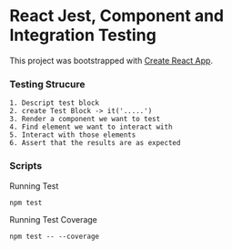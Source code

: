 # React Jest, Component and Integration Testing

This project was bootstrapped with [Create React App](https://github.com/facebook/create-react-app).

### Testing Strucure

```
1. Descript test block
2. create Test Block -> it('.....')
3. Render a component we want to test
4. Find element we want to interact with
5. Interact with those elements
6. Assert that the results are as expected
```

### Scripts

Running Test

```
npm test
```

Running Test Coverage

```
npm test -- --coverage
```
